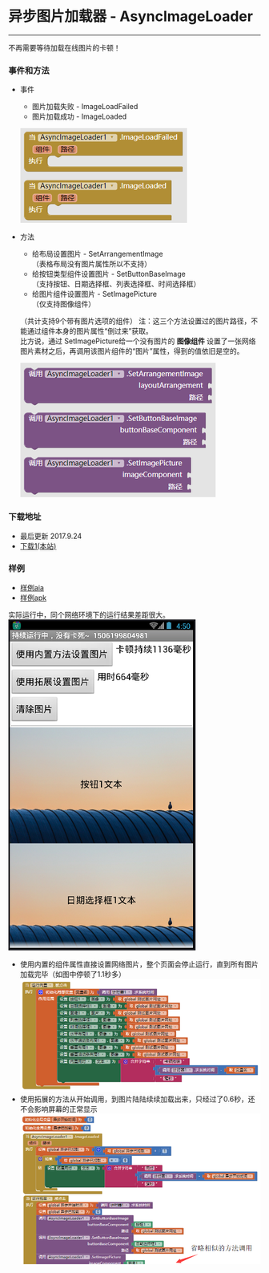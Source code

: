 # 异步图片加载器 - AsyncImageLoader

---

不再需要等待加载在线图片的卡顿！

### 事件和方法

* 事件
  * 图片加载失败 - ImageLoadFailed
  * 图片加载成功 - ImageLoaded

  ![](../images/AsyncImageLoader/Events.png)

* 方法
  * 给布局设置图片 - SetArrangementImage  
    （表格布局没有图片属性所以不支持）
  * 给按钮类型组件设置图片 - SetButtonBaseImage  
    （支持按钮、日期选择框、列表选择框、时间选择框）
  * 给图片组件设置图片 - SetImagePicture  
    （仅支持图像组件）

  （共计支持9个带有图片选项的组件）
  注：这三个方法设置过的图片路径，不能通过组件本身的图片属性“倒过来”获取。  
  比方说，通过 SetImagePicture给一个没有图片的 **图像组件** 设置了一张网络图片素材之后，再调用该图片组件的“图片”属性，得到的值依旧是空的。

  ![](../images/AsyncImageLoader/Method.png)

### 下载地址

* 最后更新 2017.9.24
* <a href="/aix/cn.colintree.aix.AsyncImageLoader.aix" target="_blank">下载1(本站)</a>

### 样例

* [样例aia](https://github.com/ColinTree/aix_colintree_cn/releases/download/AsyncImageLoaderTest/AsyncImageLoaderTest_zh.aia)   
* [样例apk](https://github.com/ColinTree/aix_colintree_cn/releases/download/AsyncImageLoaderTest/AsyncImageLoaderTest_zh.apk)  

实际运行中，同个网络环境下的运行结果差距很大。  
![](../images/AsyncImageLoader/Sample_Screenshot.png)

* 使用内置的组件属性直接设置网络图片，整个页面会停止运行，直到所有图片加载完毕（如图中停顿了1.1秒多）  
  ![](../images/AsyncImageLoader/Sample_Raw.png)
* 使用拓展的方法从开始调用，到图片陆陆续续加载出来，只经过了0.6秒，还不会影响屏幕的正常显示  
  ![](../images/AsyncImageLoader/Sample_Extension.png)